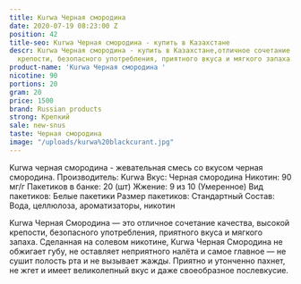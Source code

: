 ```yaml
---
title: Kurwa Черная смородина
date: 2020-07-19 08:23:00 Z
position: 42
title-seo: Kurwa Черная смородина - купить в Казахстане
descr: Kurwa Черная смородина - купить в Казахстане,отличное сочетание качества, высокой
  крепости, безопасного употребления, приятного вкуса и мягкого запаха.
product-name: 'Kurwa Черная смородина '
nicotine: 90
portions: 20
gram: 20
price: 1500
brand: Russian products
strong: Крепкий
sale: new-snus
taste: Черная смородина
image: "/uploads/kurwa%20blackcurant.jpg"
---
```


Kurwa черная смородина - жевательная смесь со вкусом черная смородина. 
Производитель: Kurwa 
Вкус: Черная смородина Никотин: 90 мг/г 
Пакетиков в банке: 20 (шт) 
Жжение: 9 из 10 (Умеренное) 
Вид пакетиков: Белые пакетики Размер пакетиков: Стандартный Состав: Вода, целлюлоза, ароматизаторы, никотин

 Kurwa Черная Смородина — это отличное сочетание качества, высокой крепости, безопасного употребления, приятного вкуса и мягкого запаха. Сделанная на солевом никотине, Kurwa Черная Смородина не обжигает губу, не оставляет неприятного налёта и самое главное — не сушит полость рта и не вызывает жажды.
Приятно и утонченно пахнет, не жгет и имеет великолепный вкус и даже своеобразное послевкусие.